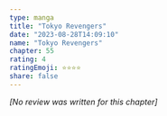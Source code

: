 ```yaml
---
type: manga
title: "Tokyo Revengers"
date: "2023-08-28T14:09:10"
name: "Tokyo Revengers"
chapter: 55
rating: 4
ratingEmoji: ⭐️⭐️⭐️⭐️
share: false
---
```


_[No review was written for this chapter]_
